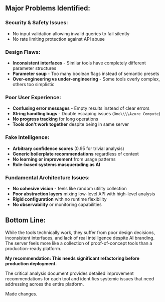 ## **Major Problems Identified:**

### **Security & Safety Issues:**
- No input validation allowing invalid queries to fail silently
- No rate limiting protection against API abuse

### **Design Flaws:**
- **Inconsistent interfaces** - Similar tools have completely different parameter structures
- **Parameter soup** - Too many boolean flags instead of semantic presets
- **Over-engineering vs under-engineering** - Some tools overly complex, others too simplistic

### **Poor User Experience:**
- **Confusing error messages** - Empty results instead of clear errors
- **String handling bugs** - Double escaping issues (`One\\\\Azure Compute`)
- **No progress tracking** for long operations
- **Tools don't work together** despite being in same server

### **Fake Intelligence:**
- **Arbitrary confidence scores** (0.95 for trivial analysis)
- **Generic boilerplate recommendations** regardless of context
- **No learning or improvement** from usage patterns
- **Rule-based systems masquerading as AI**

### **Fundamental Architecture Issues:**
- **No cohesive vision** - feels like random utility collection
- **Poor abstraction layers** mixing low-level API with high-level analysis
- **Rigid configuration** with no runtime flexibility
- **No observability** or monitoring capabilities

## **Bottom Line:**
While the tools technically work, they suffer from poor design decisions, inconsistent interfaces, and lack of real intelligence despite AI branding. The server feels more like a collection of proof-of-concept tools than a production-ready platform.

**My recommendation: This needs significant refactoring before production deployment.**

The critical analysis document provides detailed improvement recommendations for each tool and identifies systemic issues that need addressing across the entire platform.

Made changes.